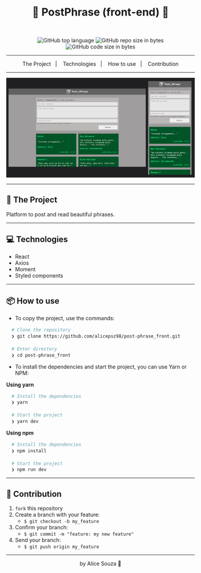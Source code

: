 <h1 align="center">
  📝 PostPhrase (front-end) 🎨
</h1>

<br>

<p align="center">
  <img alt="GitHub top language" src="https://img.shields.io/github/languages/top/alicepsz98/post-phrase_front?logo=javascript">

  <img alt="GitHub repo size in bytes" src="https://img.shields.io/github/repo-size/alicepsz98/post-phrase_front?color=pink">

  <img alt="GitHub code size in bytes" src="https://img.shields.io/github/last-commit/alicepsz98/post-phrase_front">
</p>

---

<p align="center">
  <span>The Project</span>&nbsp;&nbsp;&nbsp;|&nbsp;&nbsp;&nbsp;
  <span>Technologies</span>&nbsp;&nbsp;&nbsp;|&nbsp;&nbsp;&nbsp;
  <span>How to use</span>&nbsp;&nbsp;&nbsp;|&nbsp;&nbsp;&nbsp;
  <span>Contribution</span>
</p>

---

![Mockup](https://github.com/alicepsz98/post-phrase/blob/master/mockup-post_phrase.png)

---

## 📝 The Project

Platform to post and read beautiful phrases. 

---

## 💻 Technologies

- React
- Axios
- Moment
- Styled components

---

## 📦️ How to use

- To copy the project, use the commands:

```bash
  # Clone the repository
  ❯ git clone https://github.com/alicepsz98/post-phrase_front.git

  # Enter directory
  ❯ cd post-phrase_front
```

- To install the dependencies and start the project, you can use Yarn or NPM:

**Using yarn**

```bash
  # Install the dependencies
  ❯ yarn

  # Start the project
  ❯ yarn dev
```

**Using npm**

```bash
  # Install the dependencies
  ❯ npm install

  # Start the project
  ❯ npm run dev
```

---

## 🤝 Contribution

1. `fork` this repository
2. Create a branch with your feature:
   - `$ git checkout -b my_feature`
3. Confirm your branch:
   - `$ git commit -m "feature: my new feature"`
4. Send your branch:
   - `$ git push origin my_feature`

---

<p align="center">
  by Alice Souza 💚
</p>

 
